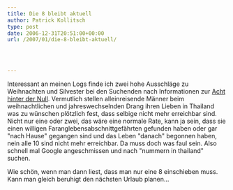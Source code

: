 ```yaml
---
title: Die 8 bleibt aktuell
author: Patrick Kollitsch
type: post
date: 2006-12-31T20:51:00+00:00
url: /2007/01/die-8-bleibt-aktuell/




---
```

Interessant an meinen Logs finde ich zwei hohe Ausschläge zu Weihnachten und Silvester bei den Suchenden nach Informationen zur <a href="893">Acht hinter der Null</a>. Vermutlich stellen alleinreisende Männer beim weihnachtlichen und jahreswechselnden Drang ihren Lieben in Thailand was zu wünschen plötzlich fest, dass selbige nicht mehr erreichbar sind. Nicht nur eine oder zwei, das wäre eine normale Rate, kann ja sein, dass sie einen willigen Faranglebensabschnittgefährten gefunden haben oder gar "nach Hause" gegangen sind und das Leben "danach" begonnen haben, nein alle 10 sind nicht mehr erreichbar. Da muss doch was faul sein. Also schnell mal Google angeschmissen und nach "nummern in thailand" suchen.

Wie schön, wenn man dann liest, dass man nur eine 8 einschieben muss. Kann man gleich beruhigt den nächsten Urlaub planen...